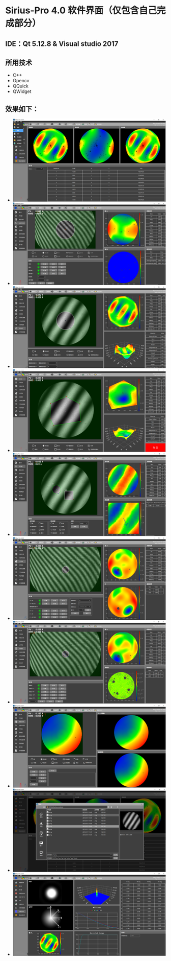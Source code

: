 # Sirius-Pro 4.0 软件界面（仅包含自己完成部分）

## IDE：Qt 5.12.8 & Visual studio 2017

## 所用技术
* C++
* Opencv
* QQuick
* QWidget

## 效果如下：
* ![image](Screenshot/菜单栏-file-Popup.png)
* ![image](Screenshot/测量-光学均匀性.png)
* ![image](Screenshot/测量-掠入射.png)
* ![image](Screenshot/测量-面型.png)
* ![image](Screenshot/测量-平行度.png)
* ![image](Screenshot/测量-三平面.png)
* ![image](Screenshot/测量-双球面.png)
* ![image](Screenshot/测量-相位计算.png)
* ![image](Screenshot/弹出框-fileDialog1.png)
* ![image](Screenshot/分析-衍射分析.png)


